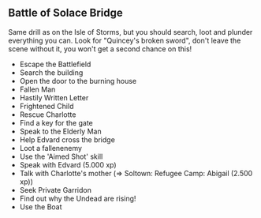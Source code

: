 ## Battle of Solace Bridge

Same drill as on the Isle of Storms, but you should search, loot and plunder everything you can. Look for "Quincey's broken sword", don't leave the scene without it, you won't get a second chance on this!

* Escape the Battlefield
* Search the building
* Open the door to the burning house
* Fallen Man 
* Hastily Written Letter
* Frightened Child
* Rescue Charlotte
* Find a key for the gate
* Speak to the Elderly Man
* Help Edvard cross the bridge
* Loot a fallenenemy
* Use the 'Aimed Shot' skill
* Speak with Edvard (5.000 xp)
* Talk with Charlotte's mother (=> Soltown: Refugee Camp: Abigail (2.500 xp))
* Seek Private Garridon
* Find out why the Undead are rising!
* Use the Boat
